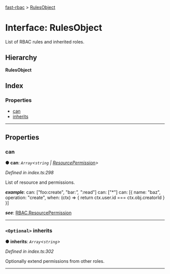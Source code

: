 [fast-rbac](../README.md) > [RulesObject](../interfaces/rbac.rulesobject.md)

# Interface: RulesObject

List of RBAC rules and inherited roles.

## Hierarchy

**RulesObject**

## Index

### Properties

* [can](rbac.rulesobject.md#can)
* [inherits](rbac.rulesobject.md#inherits)

---

## Properties

<a id="can"></a>

###  can

**● can**: *`Array`<`string` \| [ResourcePermission](rbac.resourcepermission.md)>*

*Defined in index.ts:298*

List of resource and permissions.

*__example__*: can: \["foo:create", "bar:_", "_:read"\] can: \["\*"\] can: \[{ name: "baz", operation: "create", when: (ctx) => { return ctx.user.id === ctx.obj.creatorId } }\]

*__see__*: [RBAC.ResourcePermission](rbac.resourcepermission.md)

___
<a id="inherits"></a>

### `<Optional>` inherits

**● inherits**: *`Array`<`string`>*

*Defined in index.ts:302*

Optionally extend permissions from other roles.

___


